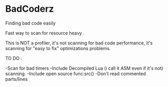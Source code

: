 # BadCoderz
Finding bad code easily



Fast way to scan for resource heavy .

This is NOT a profiler, it's not scanning for bad code performance, it's scanning for "easy to fix" optimizations problems.


TO DO :


-Scan for bad timers
-Include Decompiled Lua (i call it ASM even if it's not) scanning.
-Include open source func:src()
-Don't read commented parts/lines
